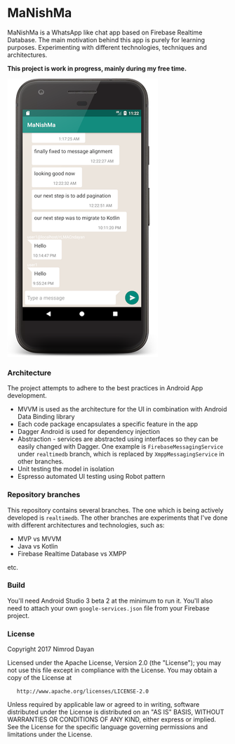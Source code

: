 # MaNishMa

MaNishMa is a WhatsApp like chat app based on Firebase Realtime Database. 
The main motivation behind this app is purely for learning purposes. Experimenting with different technologies, techniques and architectures. 

**This project is work in progress, mainly during my free time.**

![](screenshots/screenshot1.png)

### Architecture

The project attempts to adhere to the best practices in Android App development.

* MVVM is used as the architecture for the UI in combination with Android Data Binding library
* Each code package encapsulates a specific feature in the app
* Dagger Android is used for dependency injection
* Abstraction - services are abstracted using interfaces so they can be easily changed with Dagger. One example is `FirebaseMessagingService` under `realtimedb` branch, which is replaced by `XmppMessagingService` in other branches.
* Unit testing the model in isolation
* Espresso automated UI testing using Robot pattern

### Repository branches

This repository contains several branches. The one which is being actively developed is `realtimedb`.
The other branches are experiments that I've done with different architectures and technologies, such as:
* MVP vs MVVM
* Java vs Kotlin
* Firebase Realtime Database vs XMPP

etc.

### Build

You'll need Android Studio 3 beta 2 at the minimum to run it. You'll also need to attach your own `google-services.json` file from your Firebase project.

### License

Copyright 2017 Nimrod Dayan

   Licensed under the Apache License, Version 2.0 (the "License");
   you may not use this file except in compliance with the License.
   You may obtain a copy of the License at

       http://www.apache.org/licenses/LICENSE-2.0

   Unless required by applicable law or agreed to in writing, software
   distributed under the License is distributed on an "AS IS" BASIS,
   WITHOUT WARRANTIES OR CONDITIONS OF ANY KIND, either express or implied.
   See the License for the specific language governing permissions and
   limitations under the License.
